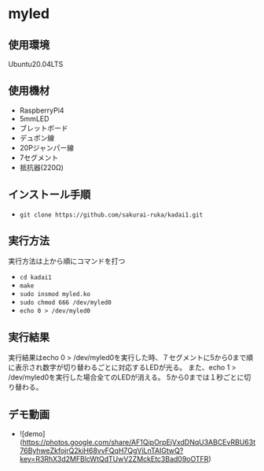 # myled
##  使用環境 
  Ubuntu20.04LTS
##  使用機材　
- RaspberryPi4
- 5mmLED
- ブレットボード
- デュポン線
- 20Pジャンパー線
- 7セグメント
- 抵抗器(220Ω)
## インストール手順
- `git clone https://github.com/sakurai-ruka/kadai1.git`
##  実行方法
  実行方法は上から順にコマンドを打つ
  - `cd kadai1`
  - `make`
  - `sudo insmod myled.ko`
  - `sudo chmod 666 /dev/myled0`
  - `echo 0 > /dev/myled0`
##  実行結果
  実行結果はecho 0 > /dev/myled0を実行した時、７セグメントに5から0まで順に表示され数字が切り替わるごとに対応するLEDが光る。
  また、echo 1 > /dev/myled0を実行した場合全てのLEDが消える。
  5から0までは１秒ごとに切り替わる。
## デモ動画
- ![demo]
(https://photos.google.com/share/AF1QipOrpEjVxdDNqU3ABCEvRBU63t76ByhweZkfojrQ2kiH68vvFQqH7QgViLnTAIGtwQ?key=R3RhX3d2MFBlcWtQdTUwV2ZMckEtc3Bad09oOTFR)
